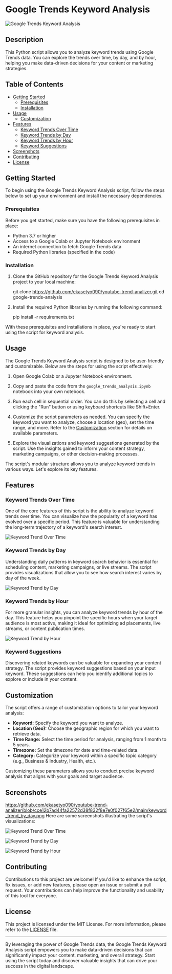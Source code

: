 # Google Trends Keyword Analysis

![Google Trends Keyword Analysis](https://raw.githubusercontent.com/ekasetyo090/youtube-trend-analizer/main/screenshots/keyword_trend_over_time.png)

## Description

This Python script allows you to analyze keyword trends using Google Trends data. You can explore the trends over time, by day, and by hour, helping you make data-driven decisions for your content or marketing strategies.

## Table of Contents

- [Getting Started](#getting-started)
  - [Prerequisites](#prerequisites)
  - [Installation](#installation)
- [Usage](#usage)
  - [Customization](#customization)
- [Features](#features)
  - [Keyword Trends Over Time](#keyword-trends-over-time)
  - [Keyword Trends by Day](#keyword-trends-by-day)
  - [Keyword Trends by Hour](#keyword-trends-by-hour)
  - [Keyword Suggestions](#keyword-suggestions)
- [Screenshots](#screenshots)
- [Contributing](#contributing)
- [License](#license)

## Getting Started

To begin using the Google Trends Keyword Analysis script, follow the steps below to set up your environment and install the necessary dependencies.

### Prerequisites

Before you get started, make sure you have the following prerequisites in place:

- Python 3.7 or higher
- Access to a Google Colab or Jupyter Notebook environment
- An internet connection to fetch Google Trends data
- Required Python libraries (specified in the code)

### Installation

1. Clone the GitHub repository for the Google Trends Keyword Analysis project to your local machine:

    git clone https://github.com/ekasetyo090/youtube-trend-analizer.git
    cd google-trends-analysis

2. Install the required Python libraries by running the following command:

    pip install -r requirements.txt

With these prerequisites and installations in place, you're ready to start using the script for keyword analysis.

## Usage

The Google Trends Keyword Analysis script is designed to be user-friendly and customizable. Below are the steps for using the script effectively:

1. Open Google Colab or a Jupyter Notebook environment.

2. Copy and paste the code from the `google_trends_analysis.ipynb` notebook into your own notebook.

3. Run each cell in sequential order. You can do this by selecting a cell and clicking the "Run" button or using keyboard shortcuts like Shift+Enter.

4. Customize the script parameters as needed. You can specify the keyword you want to analyze, choose a location (geo), set the time range, and more. Refer to the [Customization](#customization) section for details on available parameters.

5. Explore the visualizations and keyword suggestions generated by the script. Use the insights gained to inform your content strategy, marketing campaigns, or other decision-making processes.

The script's modular structure allows you to analyze keyword trends in various ways. Let's explore its key features.

## Features

### Keyword Trends Over Time

One of the core features of this script is the ability to analyze keyword trends over time. You can visualize how the popularity of a keyword has evolved over a specific period. This feature is valuable for understanding the long-term trajectory of a keyword's search interest.

![Keyword Trend Over Time](https://raw.githubusercontent.com/ekasetyo090/youtube-trend-analizer/main/screenshots/keyword_trend_over_time.png)

### Keyword Trends by Day

Understanding daily patterns in keyword search behavior is essential for scheduling content, marketing campaigns, or live streams. The script provides visualizations that allow you to see how search interest varies by day of the week.

![Keyword Trend by Day](https://raw.githubusercontent.com/ekasetyo090/youtube-trend-analizer/main/screenshots/keyword_trend_by_day.png)

### Keyword Trends by Hour

For more granular insights, you can analyze keyword trends by hour of the day. This feature helps you pinpoint the specific hours when your target audience is most active, making it ideal for optimizing ad placements, live streams, or content publication times.

![Keyword Trend by Hour](https://raw.githubusercontent.com/ekasetyo090/youtube-trend-analizer/main/screenshots/keyword_trend_by_hour.png)

### Keyword Suggestions

Discovering related keywords can be valuable for expanding your content strategy. The script provides keyword suggestions based on your input keyword. These suggestions can help you identify additional topics to explore or include in your content.

## Customization

The script offers a range of customization options to tailor your keyword analysis:

- **Keyword:** Specify the keyword you want to analyze.
- **Location (Geo):** Choose the geographic region for which you want to retrieve data.
- **Time Range:** Select the time period for analysis, ranging from 1 month to 5 years.
- **Timezone:** Set the timezone for date and time-related data.
- **Category:** Categorize your keyword within a specific topic category (e.g., Business & Industry, Health, etc.).

Customizing these parameters allows you to conduct precise keyword analysis that aligns with your goals and target audience.

## Screenshots
https://github.com/ekasetyo090/youtube-trend-analizer/blob/cce12b7ad44fa22572d38f832f8e7e0f027f65e2/main/keyword_trend_by_day.png
Here are some screenshots illustrating the script's visualizations:

![Keyword Trend Over Time](https://raw.githubusercontent.com/ekasetyo090/youtube-trend-analizer/main/screenshots/keyword_trend_over_time.png)

![Keyword Trend by Day](https://raw.githubusercontent.com/ekasetyo090/youtube-trend-analizer/main/screenshots/keyword_trend_by_day.png)

![Keyword Trend by Hour](https://raw.githubusercontent.com/ekasetyo090/youtube-trend-analizer/main/screenshots/keyword_trend_by_hour.png)

## Contributing

Contributions to this project are welcome! If you'd like to enhance the script, fix issues, or add new features, please open an issue or submit a pull request. Your contributions can help improve the functionality and usability of this tool for everyone.

## License

This project is licensed under the MIT License. For more information, please refer to the [LICENSE](LICENSE) file.

---

By leveraging the power of Google Trends data, the Google Trends Keyword Analysis script empowers you to make data-driven decisions that can significantly impact your content, marketing, and overall strategy. Start using the script today and discover valuable insights that can drive your success in the digital landscape.


